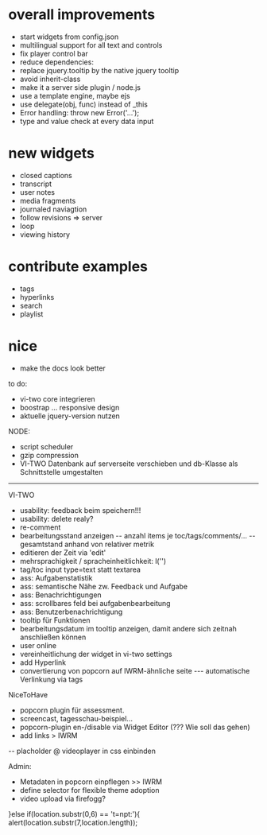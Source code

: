 
# overall improvements
- start widgets from config.json
- multilingual support for all text and controls
- fix player control bar
- reduce dependencies: 
 - replace jquery.tooltip by the native jquery tooltip
 - avoid inherit-class
 - make it a server side plugin / node.js
- use a template engine, maybe ejs
- use delegate(obj, func) instead of _this
- Error handling: throw new Error('...');
- type and value check at every data input

# new widgets
- closed captions
- transcript
- user notes
- media fragments 
- journaled naviagtion
- follow revisions => server
- loop
- viewing history


# contribute examples
- tags
- hyperlinks
- search
- playlist


# nice
- make the docs look better




to do:
- vi-two core integrieren
- boostrap ... responsive design
- aktuelle jquery-version nutzen

NODE:
- script scheduler
- gzip compression
- VI-TWO Datenbank auf serverseite verschieben und db-Klasse als Schnittstelle umgestalten

---------------------------------------------
VI-TWO
- usability: feedback beim speichern!!!
- usability: delete realy?
- re-comment
- bearbeitungsstand anzeigen
-- anzahl items je toc/tags/comments/...
-- gesamtstand anhand von relativer metrik
- editieren der Zeit via 'edit'
- mehrsprachigkeit / spracheinheitlichkeit: l('')
- tag/toc input type=text statt textarea
- ass: Aufgabenstatistik 
- ass: semantische Nähe zw. Feedback und Aufgabe
- ass: Benachrichtigungen
- ass: scrollbares feld bei aufgabenbearbeitung
- ass: Benutzerbenachrichtigung
- tooltip für Funktionen
- bearbeitungsdatum im tooltip anzeigen, damit andere sich zeitnah anschließen können
- user online
- vereinheitlichung der widget in vi-two settings
- add Hyperlink
- convertierung von popcorn auf IWRM-ähnliche seite 
--- automatische Verlinkung via tags



NiceToHave

- popcorn plugin für assessment.
- screencast, tagesschau-beispiel...
- popcorn-plugin en-/disable via Widget Editor (??? Wie soll das gehen)
- add links > IWRM

-- placholder @ videoplayer in css einbinden


Admin:
- Metadaten in popcorn einpflegen >> IWRM
- define selector for flexible theme adoption
- video upload via firefogg? 

}else if(location.substr(0,6) == 't=npt:'){
	alert(location.substr(7,location.length));

